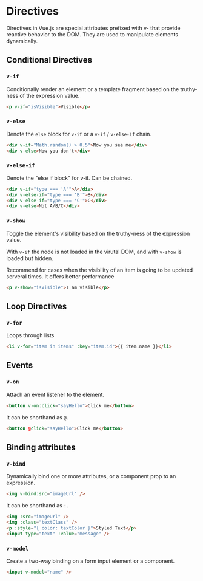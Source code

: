 # Directives

Directives in Vue.js are special attributes prefixed with v- that provide reactive behavior to the DOM. They are used to manipulate elements dynamically.

## Conditional Directives

### `v-if`

Conditionally render an element or a template fragment based on the truthy-ness of the expression value.

```html
<p v-if="isVisible">Visible</p>
```

### `v-else`

Denote the `else` block for `v-if` or a `v-if` / `v-else-if` chain.

```html
<div v-if="Math.random() > 0.5">Now you see me</div>
<div v-else>Now you don't</div>
```

### `v-else-if`

Denote the "else if block" for v-if. Can be chained.

```html
<div v-if="type === 'A'">A</div>
<div v-else-if="type === 'B'">B</div>
<div v-else-if="type === 'C'">C</div>
<div v-else>Not A/B/C</div>
```

### `v-show`

Toggle the element's visibility based on the truthy-ness of the expression value.

With `v-if` the node is not loaded in the virutal DOM, and with `v-show` is loaded but hidden.

Recommend for cases when the visibility of an item is going to be updated serveral times. It offers better performance

```html
<p v-show="isVisible">I am visible</p>
```

## Loop Directives

### `v-for`

Loops through lists

```html
<li v-for="item in items" :key="item.id">{{ item.name }}</li>
```

## Events

### `v-on`

Attach an event listener to the element.

```html
<button v-on:click="sayHello">Click me</button>
```

It can be shorthand as `@`.

```html
<button @click="sayHello">Click me</button>
```

## Binding attributes

### `v-bind`

Dynamically bind one or more attributes, or a component prop to an expression.

```html
<img v-bind:src="imageUrl" />
```

It can be shorthand as `:`.

```html
<img :src="imageUrl" />
<img :class="textClass" />
<p :style="{ color: textColor }">Styled Text</p>
<input type="text" :value="message" />
```

### `v-model`

Create a two-way binding on a form input element or a component.

```html
<input v-model="name" />
```
